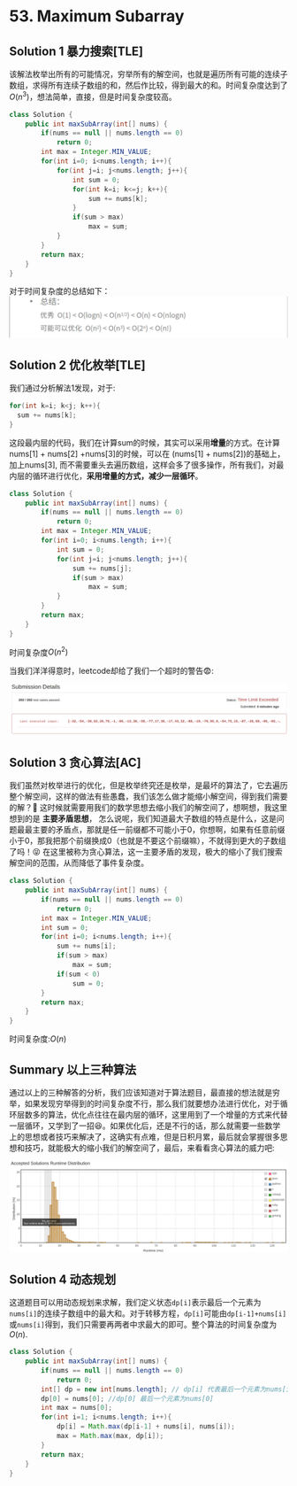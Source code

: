 # 53. Maximum Subarray

## Solution 1 暴力搜索[TLE]

该解法枚举出所有的可能情况，穷举所有的解空间，也就是遍历所有可能的连续子数组，求得所有连续子数组的和，然后作比较，得到最大的和。时间复杂度达到了 $O(n^3)$，想法简单，直接，但是时间复杂度较高。

```java
class Solution {
    public int maxSubArray(int[] nums) {
        if(nums == null || nums.length == 0)
            return 0;
        int max = Integer.MIN_VALUE;
        for(int i=0; i<nums.length; i++){
            for(int j=i; j<nums.length; j++){
                int sum = 0;
                for(int k=i; k<=j; k++){
                    sum += nums[k];
                }
                if(sum > max)
                    max = sum;
            }
        }
        return max;
    }
}
```

对于时间复杂度的总结如下：![](./images/时间复杂度总结.png)

## Solution 2 优化枚举[TLE]
我们通过分析解法1发现，对于:

```java
for(int k=i; k<j; k++){
  sum += nums[k];
}
```

这段最内层的代码，我们在计算sum的时候，其实可以采用**增量**的方式。在计算 nums[1] + nums[2] +nums[3]的时候，可以在 (nums[1] + nums[2])的基础上，加上nums[3], 而不需要重头去遍历数组，这样会多了很多操作，所有我们，对最内层的循环进行优化，**采用增量的方式，减少一层循环**。

```java
class Solution {
    public int maxSubArray(int[] nums) {
        if(nums == null || nums.length == 0)
            return 0;
        int max = Integer.MIN_VALUE;
        for(int i=0; i<nums.length; i++){
            int sum = 0;
            for(int j=i; j<nums.length; j++){
                sum += nums[j];
                if(sum > max)
                    max = sum;
            }
        }
        return max;
    }
}
```

时间复杂度$O(n^2)$

当我们洋洋得意时，leetcode却给了我们一个超时的警告:fearful::

![](./images/两重循环超时.png)

## Solution 3 贪心算法[AC]
我们虽然对枚举进行的优化，但是枚举终究还是枚举，是最坏的算法了，它去遍历整个解空间，这样的做法有些愚蠢，我们该怎么做才能缩小解空间，得到我们需要的解？:thinking:
这时候就需要用我们的数学思想去缩小我们的解空间了，想啊想，我这里想到的是 **主要矛盾思想**， 怎么说呢，我们知道最大子数组的特点是什么，这是问题最最主要的矛盾点，那就是任一前缀都不可能小于0，你想啊，如果有任意前缀小于0，那我把那个前缀换成0（也就是不要这个前缀嘛），不就得到更大的子数组了吗！:stuck_out_tongue_closed_eyes: 在这里被称为贪心算法，这一主要矛盾的发现，极大的缩小了我们搜索解空间的范围，从而降低了事件复杂度。

```java
class Solution {
    public int maxSubArray(int[] nums) {
        if(nums == null || nums.length == 0)
            return 0;
        int max = Integer.MIN_VALUE;
        int sum = 0;
        for(int i=0; i<nums.length; i++){
            sum += nums[i];
            if(sum > max)
                max = sum;
            if(sum < 0) 
                sum = 0;
        }
        return max;
    }
}
```

时间复杂度:$O(n)$

## Summary 以上三种算法

通过以上的三种解答的分析，我们应该知道对于算法题目，最直接的想法就是穷举，如果发现穷举得到的时间复杂度不行，那么我们就要想办法进行优化，对于循环层数多的算法，优化点往往在最内层的循环，这里用到了一个增量的方式来代替一层循环，又学到了一招:laughing:。如果优化后，还是不行的话，那么就需要一些数学上的思想或者技巧来解决了，这确实有点难，但是日积月累，最后就会掌握很多思想和技巧，就能极大的缩小我们的解空间了，最后，来看看贪心算法的威力吧:

![](./images/贪心算法的威力.png)

## Solution 4 动态规划

这道题目可以用动态规划来求解，我们定义状态`dp[i]`表示最后一个元素为`nums[i]`的连续子数组中的最大和。对于转移方程，`dp[i]`可能由`dp[i-1]+nums[i]`或`nums[i]`得到，我们只需要再两者中求最大的即可。整个算法的时间复杂度为$O(n)$.

```java
class Solution {
    public int maxSubArray(int[] nums) {
        if(nums == null || nums.length == 0)
            return 0;
        int[] dp = new int[nums.length]; // dp[i] 代表最后一个元素为nums[i]的连续子数组的最大和
        dp[0] = nums[0]; //dp[0] 最后一个元素为nums[0]
        int max = nums[0];
        for(int i=1; i<nums.length; i++){
            dp[i] = Math.max(dp[i-1] + nums[i], nums[i]);
            max = Math.max(max, dp[i]);
        }
        return max;
    }
}
```

